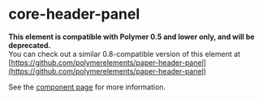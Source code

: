 core-header-panel
===================

**This element is compatible with Polymer 0.5 and lower only, and will be deprecated.**  
You can check out a similar 0.8-compatible version of this element at [https://github.com/polymerelements/paper-header-panel](https://github.com/polymerelements/paper-header-panel)

See the [component page](https://www.polymer-project.org/0.5/docs/elements/core-header-panel.html) for more information.
